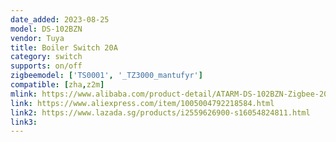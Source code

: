 ```yaml
---
date_added: 2023-08-25
model: DS-102BZN
vendor: Tuya
title: Boiler Switch 20A
category: switch
supports: on/off
zigbeemodel: ['TS0001', '_TZ3000_mantufyr']
compatible: [zha,z2m]
mlink: https://www.alibaba.com/product-detail/ATARM-DS-102BZN-Zigbee-20A-High_1600685291835.html
link: https://www.aliexpress.com/item/1005004792218584.html
link2: https://www.lazada.sg/products/i2559626900-s16054824811.html
link3: 
---
```

